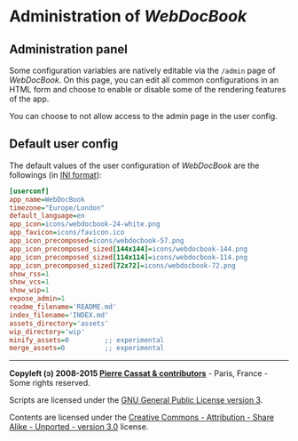 Administration of *WebDocBook*
==============================


Administration panel
--------------------

Some configuration variables are natively editable via the `/admin` page of
*WebDocBook*. On this page, you can edit all common configurations in an HTML
form and choose to enable or disable some of the rendering features of the app.

You can choose to not allow access to the admin page in the user config.


Default user config
-------------------

The default values of the user configuration of *WebDocBook* are the followings
(in [INI format](http://en.wikipedia.org/wiki/INI_file)):

```ini
[userconf]
app_name=WebDocBook
timezone="Europe/London"
default_language=en
app_icon=icons/webdocbook-24-white.png
app_favicon=icons/favicon.ico
app_icon_precomposed=icons/webdocbook-57.png
app_icon_precomposed_sized[144x144]=icons/webdocbook-144.png
app_icon_precomposed_sized[114x114]=icons/webdocbook-114.png
app_icon_precomposed_sized[72x72]=icons/webdocbook-72.png
show_rss=1
show_vcs=1
show_wip=1
expose_admin=1
readme_filename='README.md'
index_filename='INDEX.md'
assets_directory='assets'
wip_directory='wip'
minify_assets=0         ;; experimental
merge_assets=0          ;; experimental

```


----
**Copyleft (ↄ) 2008-2015 [Pierre Cassat & contributors](http://webdocbook.com/)** - Paris, France - Some rights reserved.

Scripts are licensed under the [GNU General Public License version 3](http://www.gnu.org/licenses/gpl.html).

Contents are licensed under the [Creative Commons - Attribution - Share Alike - Unported - version 3.0](http://creativecommons.org/licenses/by-sa/3.0/) license.

